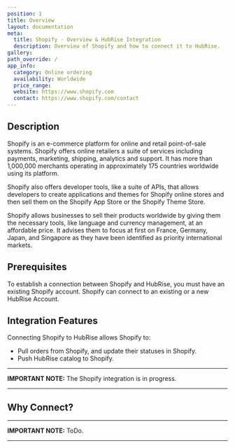 ```yaml
---
position: 1
title: Overview
layout: documentation
meta:
  title: Shopify - Overview & HubRise Integration
  description: Overview of Shopify and how to connect it to HubRise.
gallery:
path_override: /
app_info:
  category: Online ordering
  availability: Worldwide
  price_range:
  website: https://www.shopify.com
  contact: https://www.shopify.com/contact
---
```


## Description

Shopify is an e-commerce platform for online and retail point-of-sale systems. Shopify offers online retailers a suite of services including payments, marketing, shipping, analytics and support. It has more than 1,000,000 merchants operating in approximately 175 countries worldwide using its platform.

Shopify also offers developer tools, like a suite of APIs, that allows developers to create applications and themes for Shopify online stores and then sell them on the Shopify App Store or the Shopify Theme Store.

Shopify allows businesses to sell their products worldwide by giving them the necessary tools, like language and currency management, at an affordable price. It advises them to focus at first on France, Germany, Japan, and Singapore as they have been identified as priority international markets.

## Prerequisites

To establish a connection between Shopify and HubRise, you must have an existing Shopify account.
Shopify can connect to an existing or a new HubRise Account.

## Integration Features

Connecting Shopify to HubRise allows Shopify to:

- Pull orders from Shopify, and update their statuses in Shopify.
- Push HubRise catalog to Shopify.

---

**IMPORTANT NOTE:** The Shopify integration is in progress.

---

## Why Connect?

---

**IMPORTANT NOTE:** ToDo.

---
